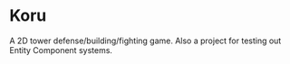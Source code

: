 # Koru

A 2D tower defense/building/fighting game. Also a project for testing out Entity Component systems.
